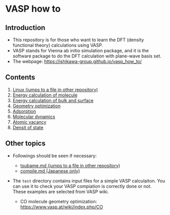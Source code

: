 # VASP how to
## Introduction
* This repository is for those who want to learn the DFT (density functional theory) calculations using VASP.
* VASP stands for Vienna ab initio simulation package, and it is the software package to do the DFT calculation with plane-wave basis set.
* The webpage: https://ishikawa-group.github.io/vasp_how_to/

## Contents
1. [Linux (jumps to a file in other repository)](https://github.com/ishikawa-group/gaussian_how_to/blob/main/linux.md)
2. [Energy calculation of molecule](./markdown/english/energy_molecule.md)
3. [Energy calculation of bulk and surface](./markdown/english/energy_bulk.md)
4. [Geometry optimization](./markdown/english/optimization.md)
5. [Adsorption](./markdown/english/adsorption.md)
6. [Molecular dynamics](./markdown/english/molecular_dynamics.md)
7. [Atomic vacancy](./markdown/english/vacancy.md)
8. [Densit of state](./markdown/english/dos.md)

## Other topics
* Followings should be seen if necessary:
  + [tsubame.md (jumps to a file in other repository)](https://github.com/ishikawa-group/gaussian_how_to/blob/main/tsubame.md)
  + [compile.md (Japanese only)](./markdown/compile/compile_jp.md)

* The `test` directory contains input files for a simple VASP calculaiton. You can use it to check your VASP compiation is correctly done or not.
These examples are selected from VASP wiki.
  + CO molecule geometry optimization: https://www.vasp.at/wiki/index.php/CO
